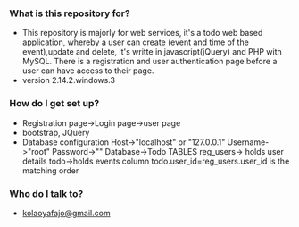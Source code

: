 ### What is this repository for? ###

* This repository is  majorly for  web services, it's a todo web based application, whereby a user can create (event and time of  the event),update and delete, it's writte in javascript(jQuery) and PHP with MySQL. There is a registration and user authentication page before a user can have access to their page. 
* version 2.14.2.windows.3

### How do I get set up? ###

* Registration page->Login page->user page
* bootstrap, JQuery
* Database configuration 
    Host->"localhost" or "127.0.0.1"
    Username->"root"
    Password->""
    Database->Todo
    TABLES
    reg_users-> holds user details
    todo->holds events
     column todo.user_id=reg_users.user_id is the matching order

### Who do I talk to? ###

* kolaoyafajo@gmail.com
